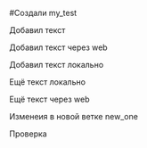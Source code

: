 ﻿#Создали my_test

Добавил текст

Добавил текст через web

Добавил текст локально

Ещё текст локально

Ещё текст через web

Изменеия в новой ветке new_one

Проверка


